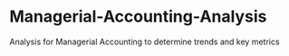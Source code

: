 # Managerial-Accounting-Analysis
 
Analysis for Managerial Accounting to determine trends and key metrics 